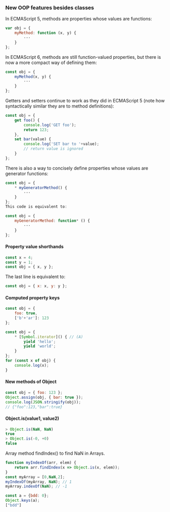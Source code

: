 ### New OOP features besides classes

In ECMAScript 5, methods are properties whose values are functions:

```js
var obj = {
    myMethod: function (x, y) {
        ···
    }
};
```

In ECMAScript 6, methods are still function-valued properties, but there is now a more compact way of defining them:
```js
const obj = {
    myMethod(x, y) {
        ···
    }
};
```
Getters and setters continue to work as they did in ECMAScript 5 (note how syntactically similar they are to method definitions):
```js
const obj = {
    get foo() {
        console.log('GET foo');
        return 123;
    },
    set bar(value) {
        console.log('SET bar to '+value);
        // return value is ignored
    }
};
```
There is also a way to concisely define properties whose values are generator functions:
```js
const obj = {
    * myGeneratorMethod() {
        ···
    }
};
This code is equivalent to:

const obj = {
    myGeneratorMethod: function* () {
        ···
    }
};
```

#### Property value shorthands
```js
const x = 4;
const y = 1;
const obj = { x, y };
```
The last line is equivalent to:
```js
const obj = { x: x, y: y };
```

#### Computed property keys

```js
const obj = {
    foo: true,
    ['b'+'ar']: 123
};
```

```js
const obj = {
    * [Symbol.iterator]() { // (A)
        yield 'hello';
        yield 'world';
    }
};
for (const x of obj) {
    console.log(x);
}
```
#### New methods of Object
```js
const obj = { foo: 123 };
Object.assign(obj, { bar: true });
console.log(JSON.stringify(obj));
// {"foo":123,"bar":true}
```

#### Object.is(value1, value2)
```js
> Object.is(NaN, NaN)
true
> Object.is(-0, +0)
false
```

Array method findIndex() to find NaN in Arrays.
```js
function myIndexOf(arr, elem) {
    return arr.findIndex(x => Object.is(x, elem));
}
const myArray = [0,NaN,2];
myIndexOf(myArray, NaN); // 1
myArray.indexOf(NaN); // -1
```
```js
const a = {bdd: 0};
Object.keys(a);
["bdd"]
```
